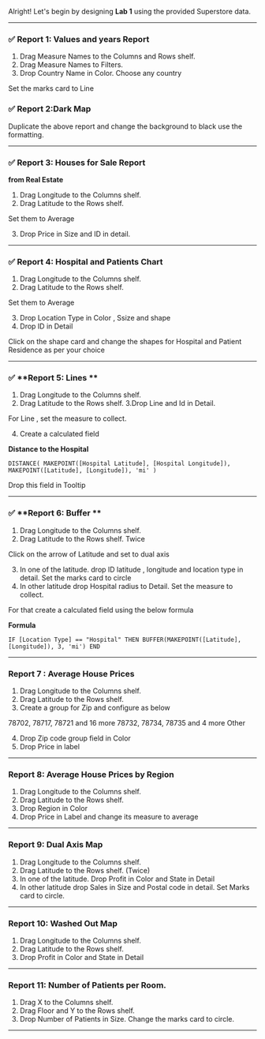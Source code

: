 Alright! Let's begin by designing **Lab 1** using the provided Superstore data.



---

### ✅ **Report 1: Values and years Report**

1. Drag Measure Names to the Columns and Rows shelf.
2. Drag Measure Names to Filters.
3. Drop Country Name in Color. Choose any country

Set the marks card to Line


### ✅ **Report 2:Dark Map**

Duplicate the above report and change the background to black use the formatting.


---

### ✅ **Report 3: Houses for Sale Report**

**from Real Estate**

1. Drag Longitude to the Columns shelf.
2. Drag Latitude to the Rows shelf.

Set them to Average

3. Drop Price in Size and ID in detail.
---

### ✅ **Report 4: Hospital and Patients Chart**


1. Drag Longitude to the Columns shelf.
2. Drag Latitude to the Rows shelf.

Set them to Average

3. Drop Location Type in Color , Ssize and shape
4. Drop ID in Detail

Click on the shape card and change the shapes for Hospital and Patient Residence as per your choice

----

### ✅ **Report 5: Lines **

1. Drag Longitude to the Columns shelf.
2. Drag Latitude to the Rows shelf.
3.Drop Line and Id in Detail.

For Line , set the measure to collect.

4. Create a calculated field 

**Distance to the Hospital**

`
DISTANCE(
    MAKEPOINT([Hospital Latitude], [Hospital Longitude]),
    MAKEPOINT([Latitude], [Longitude]),
    'mi'
)
`


Drop this field in Tooltip



-----

### ✅ **Report 6: Buffer **

1. Drag Longitude to the Columns shelf.
2. Drag Latitude to the Rows shelf. Twice

Click on the arrow of Latitude and set to dual axis

3. In one of the latitude. drop ID latitude , longitude and location type in detail. Set the marks card to circle
4. In other latitude drop Hospital radius to Detail. Set the measure to collect.

For that create a calculated field using the below formula

**Formula**

`IF [Location Type] == "Hospital"
THEN BUFFER(MAKEPOINT([Latitude], [Longitude]), 3, 'mi')
END`

--------

### Report 7 : Average House Prices

1. Drag Longitude to the Columns shelf.
2. Drag Latitude to the Rows shelf. 
3. Create a group for Zip and configure as below

78702, 78717, 78721 and 16 more
78732, 78734, 78735 and 4 more
Other

4. Drop Zip code group field in Color
5. Drop Price in label


-----------------
### Report 8:  Average House Prices by Region


1. Drag Longitude to the Columns shelf.
2. Drag Latitude to the Rows shelf. 
3. Drop Region in Color
4. Drop Price in Label and change its measure to average


--------

### Report 9:  Dual Axis Map


1. Drag Longitude to the Columns shelf.
2. Drag Latitude to the Rows shelf.  (Twice)
3. In one of the latitude. Drop Profit in Color and State in Detail
4. In other latitude drop Sales in Size and Postal code in detail. Set Marks card to circle.

----------

### Report 10: Washed Out Map

1. Drag Longitude to the Columns shelf.
2. Drag Latitude to the Rows shelf. 
3. Drop Profit in Color and State in Detail


-------------
### Report 11: Number of Patients per Room.
1. Drag X to the Columns shelf.
2. Drag Floor and Y to the Rows shelf. 
3. Drop Number of Patients in Size. Change the marks card to circle.

----------

